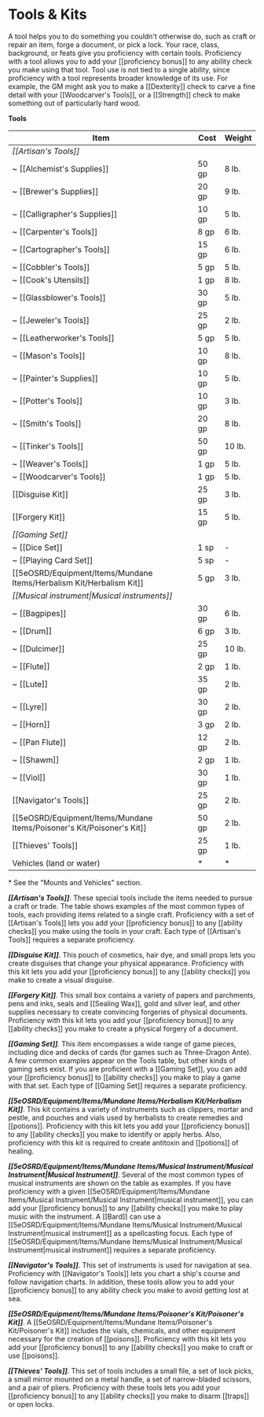 # Tools & Kits

A tool helps you to do something you couldn't otherwise do, such as craft or repair an item, forge a document, or pick a lock. Your race, class, background, or feats give you proficiency with certain tools. Proficiency with a tool allows you to add your [[proficiency bonus]] to any ability check you make using that tool. Tool use is not tied to a single ability, since proficiency with a tool represents broader knowledge of its use. For example, the GM might ask you to make a [[Dexterity]] check to carve a fine detail with your [[Woodcarver's Tools]], or a [[Strength]] check to make something out of particularly hard wood.

**Tools**

| Item                      | Cost  | Weight |
|---------------------------|-------|--------|
| *[[Artisan's Tools]]*         |       |        |
| ~ [[Alchemist's Supplies]]    | 50 gp | 8 lb.  |
| ~ [[Brewer's Supplies]]       | 20 gp | 9 lb.  |
| ~ [[Calligrapher's Supplies]] | 10 gp | 5 lb.  |
| ~ [[Carpenter's Tools]]       | 8 gp  | 6 lb.  |
| ~ [[Cartographer's Tools]]    | 15 gp | 6 lb.  |
| ~ [[Cobbler's Tools]]         | 5 gp  | 5 lb.  |
| ~ [[Cook's Utensils]]         | 1 gp  | 8 lb.  |
| ~ [[Glassblower's Tools]]     | 30 gp | 5 lb.  |
| ~ [[Jeweler's Tools]]         | 25 gp | 2 lb.  |
| ~ [[Leatherworker's Tools]]   | 5 gp  | 5 lb.  |
| ~ [[Mason's Tools]]           | 10 gp | 8 lb.  |
| ~ [[Painter's Supplies]]      | 10 gp | 5 lb.  |
| ~ [[Potter's Tools]]          | 10 gp | 3 lb.  |
| ~ [[Smith's Tools]]           | 20 gp | 8 lb.  |
| ~ [[Tinker's Tools]]          | 50 gp | 10 lb. |
| ~ [[Weaver's Tools]]          | 1 gp  | 5 lb.  |
| ~ [[Woodcarver's Tools]]      | 1 gp  | 5 lb.  |
| [[Disguise Kit]]              | 25 gp | 3 lb.  |
| [[Forgery Kit]]               | 15 gp | 5 lb.  |
| *[[Gaming Set]]*              |       |        |
| ~ [[Dice Set]]                | 1 sp  | -      |
| ~ [[Playing Card Set]]        | 5 sp  | -      |
| [[5eOSRD/Equipment/Items/Mundane Items/Herbalism Kit/Herbalism Kit]]             | 5 gp  | 3 lb.  |
| *[[Musical instrument\|Musical instruments]]*      |       |        |
| ~ [[Bagpipes]]                | 30 gp | 6 lb.  |
| ~ [[Drum]]                    | 6 gp  | 3 lb.  |
| ~ [[Dulcimer]]                | 25 gp | 10 lb. |
| ~ [[Flute]]                   | 2 gp  | 1 lb.  |
| ~ [[Lute]]                    | 35 gp | 2 lb.  |
| ~ [[Lyre]]                    | 30 gp | 2 lb.  |
| ~ [[Horn]]                    | 3 gp  | 2 lb.  |
| ~ [[Pan Flute]]               | 12 gp | 2 lb.  |
| ~ [[Shawm]]                   | 2 gp  | 1 lb.  |
| ~ [[Viol]]                    | 30 gp | 1 lb.  |
| [[Navigator's Tools]]         | 25 gp | 2 lb.  |
| [[5eOSRD/Equipment/Items/Mundane Items/Poisoner's Kit/Poisoner's Kit]]            | 50 gp | 2 lb.  |
| [[Thieves' Tools]]            | 25 gp | 1 lb.  |
| Vehicles (land or water)  | *     | *      |

\* See the "Mounts and Vehicles" section.

***[[Artisan's Tools]]***. These special tools include the items needed to pursue a craft or trade. The table shows examples of the most common types of tools, each providing items related to a single craft. Proficiency with a set of [[Artisan's Tools]] lets you add your [[proficiency bonus]] to any [[ability checks]] you make using the tools in your craft. Each type of [[Artisan's Tools]] requires a separate proficiency.

***[[Disguise Kit]]***. This pouch of cosmetics, hair dye, and small props lets you create disguises that change your physical appearance. Proficiency with this kit lets you add your [[proficiency bonus]] to any [[ability checks]] you make to create a visual disguise.

***[[Forgery Kit]]***. This small box contains a variety of papers and parchments, pens and inks, seals and [[Sealing Wax]], gold and silver leaf, and other supplies necessary to create convincing forgeries of physical documents. Proficiency with this kit lets you add your [[proficiency bonus]] to any [[ability checks]] you make to create a physical forgery of a document.

***[[Gaming Set]]***. This item encompasses a wide range of game pieces, including dice and decks of cards (for games such as Three-Dragon Ante). A few common examples appear on the Tools table, but other kinds of gaming sets exist. If you are proficient with a [[Gaming Set]], you can add your [[proficiency bonus]] to [[ability checks]] you make to play a game with that set. Each type of [[Gaming Set]] requires a separate proficiency.

***[[5eOSRD/Equipment/Items/Mundane Items/Herbalism Kit/Herbalism Kit]]***. This kit contains a variety of instruments such as clippers, mortar and pestle, and pouches and vials used by herbalists to create remedies and [[potions]]. Proficiency with this kit lets you add your [[proficiency bonus]] to any [[ability checks]] you make to identify or apply herbs. Also, proficiency with this kit is required to create antitoxin and [[potions]] of healing.

***[[5eOSRD/Equipment/Items/Mundane Items/Musical Instrument/Musical Instrument|Musical Instrument]]***. Several of the most common types of musical instruments are shown on the table as examples. If you have proficiency with a given [[5eOSRD/Equipment/Items/Mundane Items/Musical Instrument/Musical Instrument|musical instrument]], you can add your [[proficiency bonus]] to any [[ability checks]] you make to play music with the instrument. A [[Bard]] can use a [[5eOSRD/Equipment/Items/Mundane Items/Musical Instrument/Musical Instrument|musical instrument]] as a spellcasting focus. Each type of [[5eOSRD/Equipment/Items/Mundane Items/Musical Instrument/Musical Instrument|musical instrument]] requires a separate proficiency.

***[[Navigator's Tools]]***. This set of instruments is used for navigation at sea. Proficiency with [[Navigator's Tools]] lets you chart a ship's course and follow navigation charts. In addition, these tools allow you to add your [[proficiency bonus]] to any ability check you make to avoid getting lost at sea.

***[[5eOSRD/Equipment/Items/Mundane Items/Poisoner's Kit/Poisoner's Kit]]***. A [[5eOSRD/Equipment/Items/Mundane Items/Poisoner's Kit/Poisoner's Kit]] includes the vials, chemicals, and other equipment necessary for the creation of [[poisons]]. Proficiency with this kit lets you add your [[proficiency bonus]] to any [[ability checks]] you make to craft or use [[poisons]].

***[[Thieves' Tools]]***. This set of tools includes a small file, a set of lock picks, a small mirror mounted on a metal handle, a set of narrow-bladed scissors, and a pair of pliers. Proficiency with these tools lets you add your [[proficiency bonus]] to any [[ability checks]] you make to disarm [[traps]] or open locks.